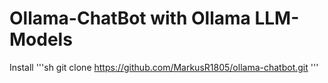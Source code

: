 # Ollama-ChatBot with Ollama LLM-Models

Install
'''sh
git clone https://github.com/MarkusR1805/ollama-chatbot.git
'''
